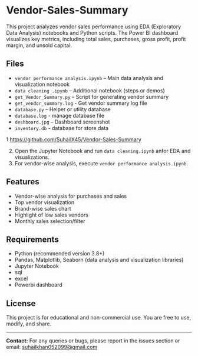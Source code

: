 # Vendor-Sales-Summary
This project analyzes vendor sales performance using EDA (Exploratory Data Analysis) notebooks and Python scripts. The Power BI dashboard visualizes key metrics, including total sales, purchases, gross profit, profit margin, and unsold capital.

## Files
- `vendor performance analysis.ipynb` – Main data analysis and visualization notebook
- `data cleaning .ipynb` – Additional notebook (steps or demos)
- `get_Vendor_Summary.py` – Script for generating vendor summary
- `get_vendor_summary.log` - Get vendor summary log file
- `database.py` – Helper or utility database
- `database.log` - manage database file 
- `deshboard.jpg` – Dashboard screenshot
- `inventory.db` - database for store data

1 https://github.com/SuhailX45/Vendor-Sales-Summary

2. Open the Jupyter Notebook and run `data cleaning.ipynb` anfor EDA and visualizations.
3. For vendor-wise analysis, execute `vendor performance analysis.ipynb`.
## Features
- Vendor-wise analysis for purchases and sales
- Top vendor visualization
- Brand-wise sales chart
- Highlight of low sales vendors
- Monthly sales selection/filter

## Requirements
- Python (recommended version 3.8+)
- Pandas, Matplotlib, Seaborn (data analysis and visualization libraries)
- Jupyter Notebook
- sql
- excel
- Powerbi dashboard
  

## License
This project is for educational and non-commercial use. You are free to use, modify, and share.

---

**Contact:** For any queries or bugs, please report in the issues section or email: <suhailkhan052099@gmail.com>
